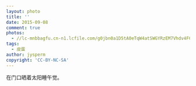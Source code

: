 ```yaml
---
layout: photo
title: ''
date: 2015-09-08
comment: true
photos:
  - //lc-mnbbagfu.cn-n1.lcfile.com/g0jbn0a1D5tA0eTqW4atSWGYRzEM7Vhdv4FCu8n1.jpg?imageView2/1/w/900/h/600
tags:
  - 皮蛋
author: jysperm
copyright: 'CC-BY-NC-SA'
---
```

在门口晒着太阳睡午觉。
